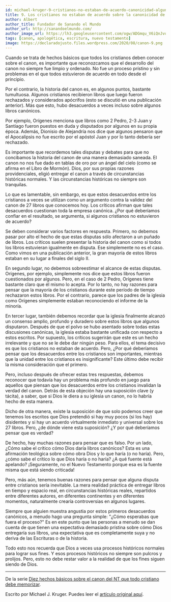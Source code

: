 ```yaml
---
id: michael-kruger-9-cristianos-no-estaban-de-acuerdo-canonicidad-algunos-libros-nt
title: 9. Los cristianos no estaban de acuerdo sobre la canonicidad de algunos libros del NT
author: Albert
author_title: Fundador de Sanando el Mundo
author_url: http://sanandoelmundo.com/
author_image_url: https://lh3.googleusercontent.com/ogw/ADGmqu_V6iQnJvuIOUFQJ8ebZQW6vvBd8lk0fipmF92Z
tags: [canon, apologética, escritura, nuevo testamento]
image: https://declaradojusto.files.wordpress.com/2020/08/canon-9.png
---
```


Cuando se trata de hechos básicos que todos los cristianos deben conocer sobre el canon, es importante que reconozcamos que el desarrollo del canon no siempre fue limpio y ordenado. No fue un proceso prístino y sin problemas en el que todos estuvieron de acuerdo en todo desde el principio.

Por el contrario, la historia del canon es, en algunos puntos, bastante tumultuosa. Algunos cristianos recibieron libros que luego fueron rechazados y considerados apócrifos (esto se discutió en una publicación anterior). Más que esto, hubo desacuerdos a veces incluso sobre algunos libros canónicos.

<!--truncate-->

Por ejemplo, Orígenes menciona que libros como 2 Pedro, 2-3 Juan y Santiago fueron puestos en duda y disputados por algunos en su propia época. Además, Dionisio de Alejandría nos dice que algunos pensaron que el Apocalipsis no fue escrito por el apóstol Juan y por lo tanto debería ser rechazado.

Es importante que recordemos tales disputas y debates para que no concibamos la historia del canon de una manera demasiado saneada. El canon no nos fue dado en tablas de oro por un ángel del cielo (como se afirma en el Libro de Mormón). Dios, por sus propias razones providenciales, eligió entregar el canon a través de circunstancias históricas normales. Y las circunstancias históricas no siempre son tranquilas.

Lo que es lamentable, sin embargo, es que estos desacuerdos entre los cristianos a veces se utilizan como un argumento contra la validez del canon de 27 libros que conocemos hoy. Los críticos afirman que tales desacuerdos cuestionan toda la empresa canónica. ¿Por qué deberíamos confiar en el resultado, se argumenta, si algunos cristianos no estuvieron de acuerdo?

Se deben considerar varios factores en respuesta. Primero, no debemos pasar por alto el hecho de que estas disputas sólo afectaron a un puñado de libros. Los críticos suelen presentar la historia del canon como si todos los libros estuvieran igualmente en disputa. Ese simplemente no es el caso. Como vimos en una publicación anterior, la gran mayoría de estos libros estaban en su lugar a finales del siglo II.

En segundo lugar, no debemos sobreestimar el alcance de estas disputas. Orígenes, por ejemplo, simplemente nos dice que estos libros fueron cuestionados por algunos. Pero, en el caso de 2 Pedro, Orígenes tiene bastante claro que él mismo lo acepta. Por lo tanto, no hay razones para pensar que la mayoría de los cristianos durante este período de tiempo rechazaron estos libros. Por el contrario, parece que los padres de la iglesia como Orígenes simplemente estaban reconociendo el informe de la minoría.

En tercer lugar, también debemos recordar que la iglesia finalmente alcanzó un consenso amplio, profundo y duradero sobre estos libros que algunos disputaron. Después de que el polvo se hubo asentado sobre todas estas discusiones canónicas, la iglesia estaba bastante unificada con respecto a estos escritos. Por supuesto, los críticos sugerirán que este es un hecho irrelevante y que no se le debe dar ningún peso. Para ellos, el tema decisivo es que los cristianos no estaban de acuerdo. Pero, ¿Por qué deberíamos pensar que los desacuerdos entre los cristianos son importantes, mientras que la unidad entre los cristianos es insignificante? Este último debe recibir la misma consideración que el primero.

Pero, incluso después de ofrecer estas tres respuestas, debemos reconocer que todavía hay un problema más profundo en juego para aquellos que piensan que los desacuerdos entre los cristianos invalidan la verdad del canon. Detrás de esta objeción hay una suposición clave (y tácita), a saber, que si Dios le diera a su iglesia un canon, no lo habría hecho de esta manera.

Dicho de otra manera, existe la suposición de que solo podemos creer que tenemos los escritos que Dios pretendió si hay muy pocos (si los hay) disidentes y si hay un acuerdo virtualmente inmediato y universal sobre los 27 libros. Pero, ¿de dónde viene esta suposición? ¿Y por qué deberíamos pensar que es verdad?

De hecho, hay muchas razones para pensar que es falso. Por un lado, ¿Cómo sabe el crítico cómo Dios daría libros canónicos? Esta es una afirmación teológica sobre cómo obra Dios y lo que haría (o no haría). Pero, ¿cómo sabe el crítico lo que Dios haría o no haría? ¿A qué fuente está apelando? ¡Seguramente, no el Nuevo Testamento porque esa es la fuente misma que está siendo criticada!

Pero, más aún, tenemos buenas razones para pensar que alguna disputa entre cristianos sería inevitable. La mera realidad práctica de entregar libros en tiempo y espacio real, en circunstancias históricas reales, repartidos entre diferentes autores, en diferentes continentes y en diferentes momentos, naturalmente crearía controversias en algunos lugares.

Siempre que alguien muestra angustia por estos primeros desacuerdos canónicos, a menudo hago una pregunta simple: "¿Cómo esperabas que fuera el proceso?" Es en este punto que las personas a menudo se dan cuenta de que tienen una expectativa demasiado prístina sobre cómo Dios entregaría sus libros, una expectativa que es completamente suya y no deriva de las Escrituras o de la historia.

Todo esto nos recuerda que Dios a veces usa procesos históricos normales para lograr sus fines. Y esos procesos históricos no siempre son pulcros y prolijos. Pero, esto no debe restar valor a la realidad de que los fines siguen siendo de Dios.

--------

De la serie [Diez hechos básicos sobre el canon del NT que todo cristiano debe memorizar](michael-kruger-diez-hechos-basicos-canon-nt-todo-cristiano-debe-memorizar).

<div class="alert alert--secondary" role="info">
  Escrito por Michael J. Kruger. Puedes leer el <a href="http://wp.me/p2dVaB-jB">artículo original aquí</a>.
</div>